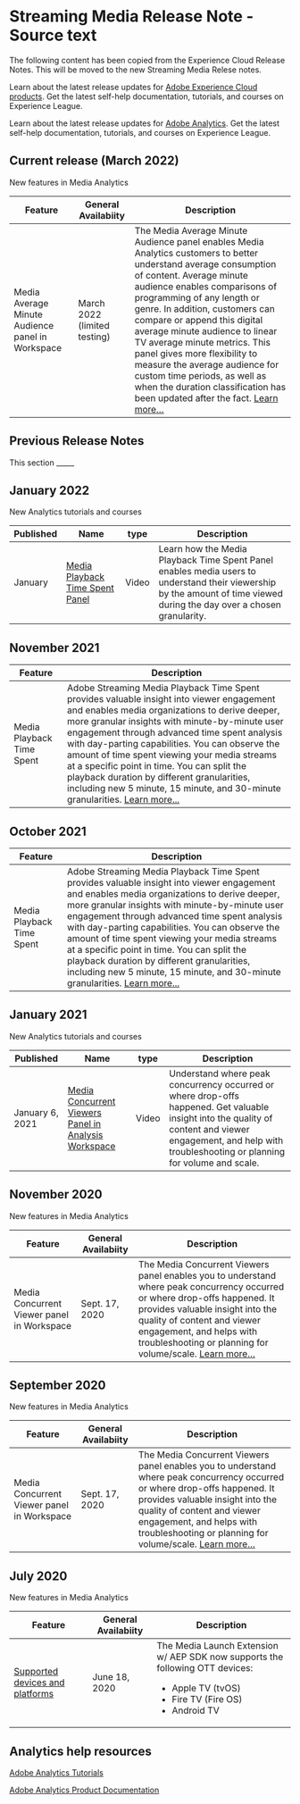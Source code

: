 # Streaming Media Release Note - Source text

The following content has been copied from the Experience Cloud Release Notes. This will be moved to the new Streaming Media Relese notes.


Learn about the latest release updates for [Adobe Experience Cloud products](https://business.adobe.com/products/adobe-experience-cloud-products.html). Get the latest self-help documentation, tutorials, and courses on Experience League.

Learn about the latest release updates for [Adobe Analytics](https://experienceleague.adobe.com/docs/analytics/release-notes/latest.html?lang=en). Get the latest self-help documentation, tutorials, and courses on Experience League.


## Current release (March 2022)

New features in Media Analytics

| Feature  |  General Availabiity | Description |
| -------- | -------------------- | ----------- |
| Media Average Minute Audience panel in Workspace | March 2022<br> (limited testing) | The Media Average Minute Audience panel enables Media Analytics customers to better understand average consumption of content. Average minute audience enables comparisons of programming of any length or genre. In addition, customers can compare or append this digital average minute audience to linear TV average minute metrics. This panel gives more flexibility to measure the average audience for custom time periods, as well as when the duration classification has been updated after the fact. [Learn more…](https://experienceleague.adobe.com/docs/media-analytics/using/media-reports/average-minute-audience.html?lang=en) |



## Previous Release Notes

This section _____

## January 2022

New Analytics tutorials and courses

| Published | Name  | type | Description  |
| ----------- | ---------- | ---------- | --------- |
| January | <a href="/docs/analytics-learn/tutorials/media-analytics/measuring-media-analytics/media-playback-time-spent-panel.html?lang=en">Media Playback Time Spent Panel</a> | Video |Learn how the Media Playback Time Spent Panel enables media users to understand their viewership by the amount of time viewed during the day over a chosen granularity. |




## November 2021

| Feature | Description  |
| ----------- | ---------- |
| Media Playback Time Spent | Adobe Streaming Media Playback Time Spent provides valuable insight into viewer engagement and enables media organizations to derive deeper, more granular insights with minute-by-minute user engagement through advanced time spent analysis with day-parting capabilities. You can observe the amount of time spent viewing your media streams at a specific point in time. You can split the playback duration by different granularities, including new 5 minute, 15 minute, and 30-minute granularities. [Learn more...](https://experienceleague.adobe.com/docs/media-analytics/using/media-reports/media-workspace-panels/media-playback-time-spent.html?lang=en)|



## October 2021

| Feature | Description  |
| ----------- | ---------- |
| Media Playback Time Spent | Adobe Streaming Media Playback Time Spent provides valuable insight into viewer engagement and enables media organizations to derive deeper, more granular insights with minute-by-minute user engagement through advanced time spent analysis with day-parting capabilities. You can observe the amount of time spent viewing your media streams at a specific point in time. You can split the playback duration by different granularities, including new 5 minute, 15 minute, and 30-minute granularities. [Learn more...](https://experienceleague.adobe.com/docs/media-analytics/using/media-reports/media-workspace-panels/media-playback-time-spent.html?lang=en) |

## January 2021

New Analytics tutorials and courses

| Published | Name  | type | Description  |
| ----------- | ---------- | ---------- | --------- |
| January 6, 2021 | [Media Concurrent Viewers Panel in Analysis Workspace](https://experienceleague.adobe.com/docs/analytics-learn/tutorials/analysis-workspace/using-panels/media-concurrent-viewers-panel-in-analysis-workspace.html?lang=en#analysis-workspace) | Video |Understand where peak concurrency occurred or where drop-offs happened. Get valuable insight into the quality of content and viewer engagement, and help with troubleshooting or planning for volume and scale. |


## November 2020

New features in Media Analytics

| Feature  |  General Availabiity | Description |
| -------- | -------------------- | ----------- |
| Media Concurrent Viewer panel in Workspace | Sept. 17, 2020 | The Media Concurrent Viewers panel enables you to understand where peak concurrency occurred or where drop-offs happened. It provides valuable insight into the quality of content and viewer engagement, and helps with troubleshooting or planning for volume/scale. [Learn more…](https://experienceleague.adobe.com/docs/media-analytics/using/media-reports/media-workspace-panels/media-concurrent-viewers.html?lang=en) |


## September 2020

New features in Media Analytics

| Feature  |  General Availabiity | Description |
| -------- | -------------------- | ----------- |
| Media Concurrent Viewer panel in Workspace | Sept. 17, 2020 | The Media Concurrent Viewers panel enables you to understand where peak concurrency occurred or where drop-offs happened. It provides valuable insight into the quality of content and viewer engagement, and helps with troubleshooting or planning for volume/scale. [Learn more…](https://experienceleague.adobe.com/docs/media-analytics/using/media-reports/media-workspace-panels/media-concurrent-viewers.html?lang=en) |


## July 2020

New features in Media Analytics

| Feature  |  General Availabiity | Description |
| -------- | -------------------- | ----------- |
| [Supported devices and platforms](https://experienceleague.adobe.com/docs/media-analytics/using/supported-devices.html?lang=en) | June 18, 2020 | The Media Launch Extension w/ AEP SDK now supports the following OTT devices: <div><ul><li>Apple TV (tvOS)</li><li>Fire TV (Fire OS)</li><li>Android TV</li></ul></div> |



## Analytics help resources

[Adobe Analytics Tutorials](https://experienceleague.adobe.com/docs/analytics-learn/tutorials/overview.html?lang=en)

[Adobe Analytics Product Documentation](https://experienceleague.adobe.com/docs/analytics.html?lang=en)
